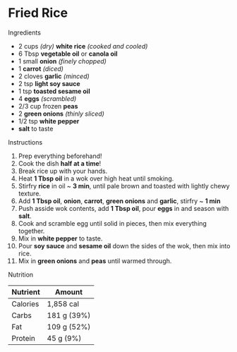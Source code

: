 # Fried Rice

Ingredients

* 2 cups *(dry)* **white rice** *(cooked and cooled)*
* 6 Tbsp **vegetable oil** or **canola oil**
* 1 small **onion** *(finely chopped)*
* 1 **carrot** *(diced)*
* 2 cloves **garlic** *(minced)*
* 2 tsp **light soy sauce**
* 1 tsp **toasted sesame oil**
* 4 **eggs** *(scrambled)*
* 2/3 cup frozen **peas**
* 2 **green onions** *(thinly sliced)*
* 1/2 tsp **white pepper**
* **salt** to taste

Instructions

1. Prep everything beforehand!
1. Cook the dish **half at a time**!
1. Break rice up with your hands.
1. Heat **1 Tbsp oil** in a wok over high heat until smoking.
1. Stirfry **rice** in oil ~ **3 min**, until pale brown and toasted with lightly chewy texture.
1. Add **1 Tbsp oil**, **onion**, **carrot**, **green onions** and **garlic**, stirfry ~ **1 min**
1. Push asside wok contents, add **1 Tbsp oil**, pour **eggs** in and season with **salt**.
1. Cook and scramble egg until solid in pieces, then mix everything together.
1. Mix in **white pepper** to taste.
1. Pour **soy sauce** and **sesame oil** down the sides of the wok, then mix into rice.
1. Mix in **green onions** and **peas** until warmed through.

Nutrition

Nutrient | Amount
---------|------------
Calories | 1,858 cal
Carbs    | 181 g (39%)
Fat      | 109 g (52%)
Protein  |  45 g (9%)
